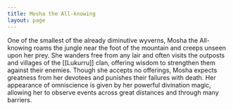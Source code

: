 ```yaml
---
title: Mosha the All-knowing
layout: page
---
```


One of the smallest of the already diminutive wyverns, Mosha the All-knowing roams the jungle near the foot of the mountain and creeps unseen upon her prey. She wanders free from any lair and often visits the outposts and villages of the [[Lukurru]] clan, offering wisdom to strengthen them against their enemies. Though she accepts no offerings, Mosha expects greatness from her devotees and punishes their failures with death. Her appearance of omniscience is given by her powerful divination magic, allowing her to observe events across great distances and through many barriers.
